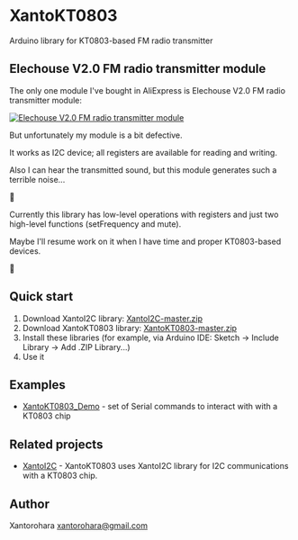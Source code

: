 # XantoKT0803
Arduino library for KT0803-based FM radio transmitter

## Elechouse V2.0 FM radio transmitter module

The only one module I've bought in AliExpress is Elechouse V2.0 FM radio transmitter module:

[![Elechouse V2.0 FM radio transmitter module](https://github.com/xantorohara/XantoKT0803/raw/master/extras/elechouse_v2_fm_transmitter.jpg?raw=true)](http://s.click.aliexpress.com/e/MNVjMVbaQ)


But unfortunately my module is a bit defective.

It works as I2C device; all registers are available for reading and writing.

Also I can hear the transmitted sound, but this module generates such a terrible noise...

:construction:

Currently this library has low-level operations with registers and just two high-level functions (setFrequency and mute).

Maybe I'll resume work on it when I have time and proper KT0803-based devices. 

:construction:

## Quick start
1. Download XantoI2C library: [XantoI2C-master.zip](https://github.com/xantorohara/XantoI2C/archive/master.zip)
2. Download XantoKT0803 library: [XantoKT0803-master.zip](https://github.com/xantorohara/XantoKT0803/archive/master.zip)
3. Install these libraries (for example, via Arduino IDE: Sketch -> Include Library -> Add .ZIP Library...)
4. Use it 


## Examples
* [XantoKT0803_Demo](https://github.com/xantorohara/XantoKT0803/tree/master/examples/XantoKT0803_Demo) -
set of Serial commands to interact with with a KT0803 chip 

## Related projects
* [XantoI2C](https://github.com/xantorohara/XantoI2C) - 
XantoKT0803 uses XantoI2C library for I2C communications with a KT0803 chip.

## Author
Xantorohara <xantorohara@gmail.com>
